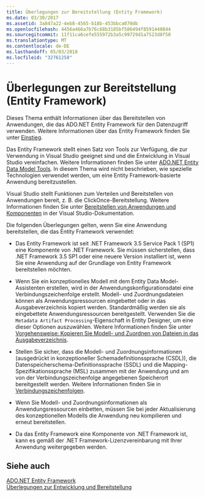 ```yaml
---
title: Überlegungen zur Bereitstellung (Entity Framework)
ms.date: 03/30/2017
ms.assetid: 3a847a22-4eb8-4565-b18b-453bbca070db
ms.openlocfilehash: 4456a466a7b76c68b3185bf586494f8591440844
ms.sourcegitcommit: 11f11ca6cefe555972b3a5c99729d1a7523d8f50
ms.translationtype: MT
ms.contentlocale: de-DE
ms.lasthandoff: 05/03/2018
ms.locfileid: "32761258"
---
```

# <a name="deployment-considerations-entity-framework"></a>Überlegungen zur Bereitstellung (Entity Framework)
Dieses Thema enthält Informationen über das Bereitstellen von Anwendungen, die das ADO.NET Entity Framework für den Datenzugriff verwenden. Weitere Informationen über das Entity Framework finden Sie unter [Einstieg](../../../../../docs/framework/data/adonet/ef/getting-started.md).  
  
 Das Entity Framework stellt einen Satz von Tools zur Verfügung, die zur Verwendung in Visual Studio geeignet sind und die Entwicklung in Visual Studio vereinfachen. Weitere Informationen finden Sie unter [ADO.NET Entity Data Model Tools](http://msdn.microsoft.com/library/91076853-0881-421b-837a-f582f36be527). In diesem Thema wird nicht beschrieben, wie spezielle Technologien verwendet werden, um eine Entity Framework-basierte Anwendung bereitzustellen.  
  
 Visual Studio stellt Funktionen zum Verteilen und Bereitstellen von Anwendungen bereit, z. B. die ClickOnce-Bereitstellung. Weitere Informationen finden Sie unter [Bereitstellen von Anwendungen und Komponenten](/visualstudio/deployment/deploying-applications-services-and-components) in der Visual Studio-Dokumentation.  
  
 Die folgenden Überlegungen gelten, wenn Sie eine Anwendung bereitstellen, die das Entity Framework verwendet:  
  
-   Das Entity Framework ist seit .NET Framework 3.5 Service Pack 1 (SP1) eine Komponente von .NET Framework. Sie müssen sicherstellen, dass .NET Framework 3.5 SP1 oder eine neuere Version installiert ist, wenn Sie eine Anwendung auf der Grundlage von Entity Framework bereitstellen möchten.  
  
-   Wenn Sie ein konzeptionelles Modell mit dem Entity Data Model-Assistenten erstellen, wird in der Anwendungskonfigurationsdatei eine Verbindungszeichenfolge erstellt. Modell- und Zuordnungsdateien können als Anwendungsressourcen eingebettet oder in das Ausgabeverzeichnis kopiert werden. Standardmäßig werden sie als eingebettete Anwendungsressourcen bereitgestellt. Verwenden Sie die `Metadata Artifact Processing`-Eigenschaft in Entity Designer, um eine dieser Optionen auszuwählen. Weitere Informationen finden Sie unter [Vorgehensweise: Kopieren Sie Modell- und Zuordnen von Dateien in das Ausgabeverzeichnis](http://msdn.microsoft.com/library/e2c9820f-1705-457e-9fdb-8b289f3179b4).  
  
-   Stellen Sie sicher, dass die Modell- und Zuordnungsinformationen (ausgedrückt in konzeptioneller Schemadefinitionssprache (CSDL)), die Datenspeicherschema-Definitionssprache (SSDL) und die Mapping-Spezifikationssprache (MSL) zusammen mit der Anwendung und am von der Verbindungszeichenfolge angegebenen Speicherort bereitgestellt werden. Weitere Informationen finden Sie in [Verbindungszeichenfolgen](../../../../../docs/framework/data/adonet/ef/connection-strings.md).  
  
-   Wenn Sie Modell- und Zuordnungsinformationen als Anwendungsressourcen einbetten, müssen Sie bei jeder Aktualisierung des konzeptionellen Modells die Anwendung neu kompilieren und erneut bereitstellen.  
  
-   Da das Entity Framework eine Komponente von .NET Framework ist, kann es gemäß der .NET Framework-Lizenzvereinbarung mit Ihrer Anwendung weitergegeben werden.  
  
## <a name="see-also"></a>Siehe auch  
 [ADO.NET Entity Framework](../../../../../docs/framework/data/adonet/ef/index.md)  
 [Überlegungen zur Entwicklung und Bereitstellung](../../../../../docs/framework/data/adonet/ef/development-and-deployment-considerations.md)
